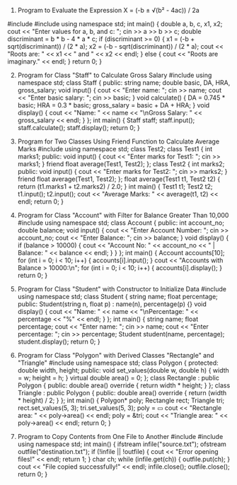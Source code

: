 1. Program to Evaluate the Expression X = (-b ± √(b² - 4ac)) / 2a

#include <iostream>
#include <cmath>
using namespace std;
int main() {
double a, b, c, x1, x2;
cout << "Enter values for a, b, and c: ";
cin >> a >> b >> c;
double discriminant = b * b - 4 * a * c;
if (discriminant >= 0) {
x1 = (-b + sqrt(discriminant)) / (2 * a);
x2 = (-b - sqrt(discriminant)) / (2 * a);
cout << "Roots are: " << x1 << " and " << x2 << endl;
} else {
cout << "Roots are imaginary." << endl;
}
return 0;
}

2. Program for Class "Staff" to Calculate Gross Salary
#include <iostream>
using namespace std;
class Staff {
public:
string name;
double basic, DA, HRA, gross_salary;
void input() {
cout << "Enter name: ";
cin >> name;
cout << "Enter basic salary: ";
cin >> basic;
}
void calculate() {
DA = 0.745 * basic;
HRA = 0.3 * basic;
gross_salary = basic + DA + HRA;
}
void display() {
cout << "Name: " << name << "\nGross Salary: " << gross_salary << endl;
}
};
int main() {
Staff staff;
staff.input();
staff.calculate();
staff.display();
return 0;
}

3. Program for Two Classes Using Friend Function to Calculate Average Marks
#include <iostream>
using namespace std;
class Test2;
class Test1 {
int marks1;
public:
void input() {
cout << "Enter marks for Test1: ";
cin >> marks1;
}
friend float average(Test1, Test2);
};
class Test2 {
int marks2;
public:
void input() {
cout << "Enter marks for Test2: ";
cin >> marks2;
}
friend float average(Test1, Test2);
};
float average(Test1 t1, Test2 t2) {
return (t1.marks1 + t2.marks2) / 2.0;
}
int main() {
Test1 t1;
Test2 t2;
t1.input();
t2.input();
cout << "Average Marks: " << average(t1, t2) << endl;
return 0;
}

4. Program for Class "Account" with Filter for Balance Greater Than 10,000
#include <iostream>
using namespace std;
class Account {
public:
int account_no;
double balance;
void input() {
cout << "Enter Account Number: ";
cin >> account_no;
cout << "Enter Balance: ";
cin >> balance;
}
void display() {
if (balance > 10000) {
cout << "Account No: " << account_no << " | Balance: " << balance << endl;
}
}
};
int main() {
Account accounts[10];
for (int i = 0; i < 10; i++) {
accounts[i].input();
}
cout << "Accounts with Balance > 10000:\n";
for (int i = 0; i < 10; i++) {
accounts[i].display();
}
return 0;
}

5. Program for Class "Student" with Constructor to Initialize Data
#include <iostream>
using namespace std;
class Student {
string name;
float percentage;
public:
Student(string n, float p) : name(n), percentage(p) {}
void display() {
cout << "Name: " << name << "\nPercentage: " << percentage << "%" << endl;
}
};
int main() {
string name;
float percentage;
cout << "Enter name: ";
cin >> name;
cout << "Enter percentage: ";
cin >> percentage;
Student student(name, percentage);
student.display();
return 0;
}

6. Program for Class "Polygon" with Derived Classes "Rectangle" and "Triangle"
#include <iostream>
using namespace std;
class Polygon {
protected:
double width, height;
public:
void set_values(double w, double h) {
width = w;
height = h;
}
virtual double area() = 0;
};
class Rectangle : public Polygon {
public:
double area() override {
return width * height;
}
};
class Triangle : public Polygon {
public:
double area() override {
return (width * height) / 2;
}
};
int main() {
Polygon* poly;
Rectangle rect;
Triangle tri;
rect.set_values(5, 3);
tri.set_values(5, 3);
poly = &rect;
cout << "Rectangle area: " << poly->area() << endl;
poly = &tri;
cout << "Triangle area: " << poly->area() << endl;
return 0;
}

7. Program to Copy Contents from One File to Another
#include <iostream>
#include <fstream>
using namespace std;
int main() {
ifstream infile("source.txt");
ofstream outfile("destination.txt");
if (!infile || !outfile) {
cout << "Error opening files!" << endl;
return 1;
}
char ch;
while (infile.get(ch)) {
outfile.put(ch);
}
cout << "File copied successfully!" << endl;
infile.close();
outfile.close();
return 0;
}
